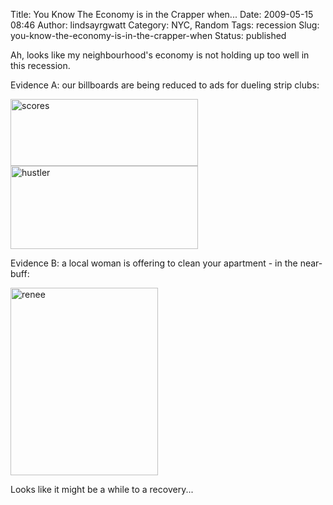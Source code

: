 Title: You Know The Economy is in the Crapper when...
Date: 2009-05-15 08:46
Author: lindsayrgwatt
Category: NYC, Random
Tags: recession
Slug: you-know-the-economy-is-in-the-crapper-when
Status: published

Ah, looks like my neighbourhood's economy is not holding up too well in this recession.

Evidence A: our billboards are being reduced to ads for dueling strip clubs:

<img src="{static}/images/2009/05/scores-300x107.jpg" title="scores" class="aligncenter size-medium " width="300" height="107" alt="scores" />

<img src="{static}/images/2009/05/hustler-300x133.jpg" title="hustler" class="aligncenter size-medium " width="300" height="133" alt="hustler" />

Evidence B: a local woman is offering to clean your apartment - in the near-buff:

<img src="{static}/images/2009/05/renee-236x300.jpg" title="renee" class="aligncenter size-medium " width="236" height="300" alt="renee" />

Looks like it might be a while to a recovery...
